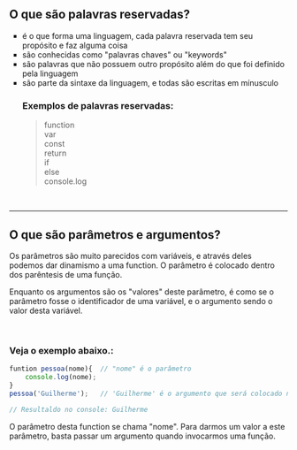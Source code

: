 ## O que são palavras reservadas?
<ul type=square>
<li>é o que forma uma linguagem, cada palavra reservada tem seu propósito e faz alguma coisa</li>
<li>são conhecidas como "palavras chaves" ou "keywords" </li>
<li>são palavras que não possuem outro propósito além do que foi definido pela linguagem</li>
<li>são parte da sintaxe da linguagem, e todas são escritas em mínusculo </li>

### Exemplos de palavras reservadas: 
> function      </br>
> var           </br>
> const         </br>
> return        </br>
> if            </br>
> else          </br>
> console.log   </br>
</ul>

</br>

_________________________________________________________________

## O que são parâmetros e argumentos? 
Os parâmetros são muito parecidos com variáveis, e através deles podemos dar dinamismo a uma function. O parâmetro é colocado dentro dos parêntesis de uma função. 

Enquanto os argumentos são os "valores" deste parâmetro, é como se o parâmetro fosse o identificador de uma variável, e o argumento sendo o valor desta variável. 

</br>

### Veja o exemplo abaixo.: 

```js
funtion pessoa(nome){  // "nome" é o parâmetro
    console.log(nome);
}
pessoa('Guilherme');   // 'Guilherme' é o argumento que será colocado no parâmetro "nome"

// Resultaldo no console: Guilherme
```

O parâmetro desta function se chama "nome". Para darmos um valor a este parâmetro, basta
passar um argumento quando invocarmos uma função.